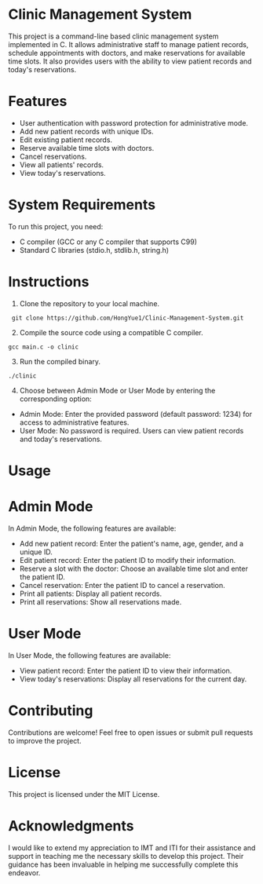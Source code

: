 # Clinic Management System
This project is a command-line based clinic management system implemented in C. It allows administrative staff to manage patient records, schedule appointments with doctors, and make reservations for available time slots. It also provides users with the ability to view patient records and today's reservations.

# Features
* User authentication with password protection for administrative mode.
* Add new patient records with unique IDs.
* Edit existing patient records.
* Reserve available time slots with doctors.
* Cancel reservations.
* View all patients' records.
* View today's reservations.

# System Requirements
To run this project, you need:

* C compiler (GCC or any C compiler that supports C99)
* Standard C libraries (stdio.h, stdlib.h, string.h)

# Instructions
1. Clone the repository to your local machine.
```
 git clone https://github.com/HongYue1/Clinic-Management-System.git
```

2. Compile the source code using a compatible C compiler.
```
gcc main.c -o clinic
```

3. Run the compiled binary.
```
./clinic
```

4. Choose between Admin Mode or User Mode by entering the corresponding option:
* Admin Mode: Enter the provided password (default password: 1234) for access to administrative features.
* User Mode: No password is required. Users can view patient records and today's reservations.

# Usage
# Admin Mode
In Admin Mode, the following features are available:

* Add new patient record: Enter the patient's name, age, gender, and a unique ID.
* Edit patient record: Enter the patient ID to modify their information.
* Reserve a slot with the doctor: Choose an available time slot and enter the patient ID.
* Cancel reservation: Enter the patient ID to cancel a reservation.
* Print all patients: Display all patient records.
* Print all reservations: Show all reservations made.

# User Mode
In User Mode, the following features are available:

* View patient record: Enter the patient ID to view their information.
* View today's reservations: Display all reservations for the current day.

# Contributing
Contributions are welcome! Feel free to open issues or submit pull requests to improve the project.

# License
This project is licensed under the MIT License.

# Acknowledgments
I would like to extend my appreciation to IMT and ITI for their assistance and support in teaching me the necessary skills to develop this project. Their guidance has been invaluable in helping me successfully complete this endeavor.

